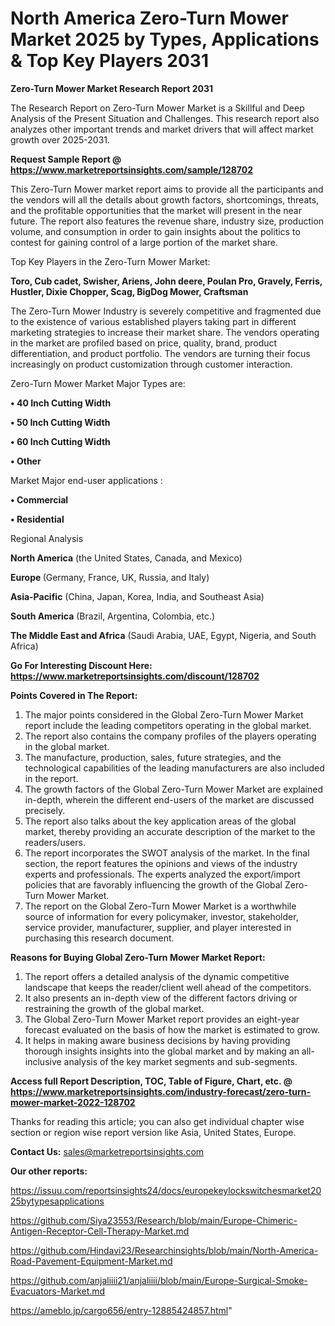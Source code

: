 # North America Zero-Turn Mower Market 2025 by Types, Applications & Top Key Players 2031

<strong>Zero-Turn Mower Market Research Report 2031</strong>

The Research Report on Zero-Turn Mower Market is a Skillful and Deep Analysis of the Present Situation and Challenges. This research report also analyzes other important trends and market drivers that will affect market growth over 2025-2031.

<strong>Request Sample Report @ <a href=https://www.marketreportsinsights.com/sample/128702>https://www.marketreportsinsights.com/sample/128702</a></strong>

This Zero-Turn Mower market report aims to provide all the participants and the vendors will all the details about growth factors, shortcomings, threats, and the profitable opportunities that the market will present in the near future. The report also features the revenue share, industry size, production volume, and consumption in order to gain insights about the politics to contest for gaining control of a large portion of the market share.

Top Key Players in the Zero-Turn Mower Market:

<strong>Toro, Cub cadet, Swisher, Ariens, John deere, Poulan Pro, Gravely, Ferris, Hustler, Dixie Chopper, Scag, BigDog Mower, Craftsman</strong>

The Zero-Turn Mower Industry is severely competitive and fragmented due to the existence of various established players taking part in different marketing strategies to increase their market share. The vendors operating in the market are profiled based on price, quality, brand, product differentiation, and product portfolio. The vendors are turning their focus increasingly on product customization through customer interaction.

Zero-Turn Mower Market Major Types are:

<strong>• 40 Inch Cutting Width

• 50 Inch Cutting Width

• 60 Inch Cutting Width

• Other</strong>

Market Major end-user applications :

<strong>• Commercial

• Residential</strong>

Regional Analysis

</u><strong><b>North America</b></strong> (the United States, Canada, and Mexico)

<strong><b>Europe </b></strong>(Germany, France, UK, Russia, and Italy)

<strong><b>Asia-Pacific</b></strong> (China, Japan, Korea, India, and Southeast Asia)

<strong><b>South America</b></strong> (Brazil, Argentina, Colombia, etc.)

<strong><b>The Middle East and Africa</b></strong> (Saudi Arabia, UAE, Egypt, Nigeria, and South Africa)

<strong>Go For Interesting Discount Here: <a href=https://www.marketreportsinsights.com/discount/128702>https://www.marketreportsinsights.com/discount/128702</a></strong>

<strong>Points Covered in The Report:</strong>
<ol>
  <li>The major points considered in the Global Zero-Turn Mower Market report include the leading competitors operating in the global market.</li>
  <li>The report also contains the company profiles of the players operating in the global market.</li>
  <li>The manufacture, production, sales, future strategies, and the technological capabilities of the leading manufacturers are also included in the report.</li>
  <li>The growth factors of the Global Zero-Turn Mower Market are explained in-depth, wherein the different end-users of the market are discussed precisely.</li>
  <li>The report also talks about the key application areas of the global market, thereby providing an accurate description of the market to the readers/users.</li>
  <li>The report incorporates the SWOT analysis of the market. In the final section, the report features the opinions and views of the industry experts and professionals. The experts analyzed the export/import policies that are favorably influencing the growth of the Global Zero-Turn Mower Market.</li>
  <li>The report on the Global Zero-Turn Mower Market is a worthwhile source of information for every policymaker, investor, stakeholder, service provider, manufacturer, supplier, and player interested in purchasing this research document.</li>
</ol>
<strong>Reasons for Buying Global Zero-Turn Mower Market Report:</strong>

<ol>
  <li>The report offers a detailed analysis of the dynamic competitive landscape that keeps the reader/client well ahead of the competitors.</li>
  <li>It also presents an in-depth view of the different factors driving or restraining the growth of the global market.</li>
  <li>The Global Zero-Turn Mower Market report provides an eight-year forecast evaluated on the basis of how the market is estimated to grow.</li>
  <li>It helps in making aware business decisions by having providing thorough insights insights into the global market and by making an all-inclusive analysis of the key market segments and sub-segments.</li>
</ol>
<strong>Access full Report Description, TOC, Table of Figure, Chart, etc. @ <a href=https://www.marketreportsinsights.com/industry-forecast/zero-turn-mower-market-2022-128702>https://www.marketreportsinsights.com/industry-forecast/zero-turn-mower-market-2022-128702</a></strong>


Thanks for reading this article; you can also get individual chapter wise section or region wise report version like Asia, United States, Europe.

<strong>Contact Us:</strong>
sales@marketreportsinsights.com

<strong>Our other reports:</strong>

<a href=https://issuu.com/reportsinsights24/docs/europekeylockswitchesmarket2025bytypesapplications>https://issuu.com/reportsinsights24/docs/europekeylockswitchesmarket2025bytypesapplications</a>

<a href=https://github.com/Siya23553/Research/blob/main/Europe-Chimeric-Antigen-Receptor-Cell-Therapy-Market.md>https://github.com/Siya23553/Research/blob/main/Europe-Chimeric-Antigen-Receptor-Cell-Therapy-Market.md</a>

<a href=https://github.com/Hindavi23/Researchinsights/blob/main/North-America-Road-Pavement-Equipment-Market.md>https://github.com/Hindavi23/Researchinsights/blob/main/North-America-Road-Pavement-Equipment-Market.md</a>

<a href=https://github.com/anjaliiii21/anjaliiii/blob/main/Europe-Surgical-Smoke-Evacuators-Market.md>https://github.com/anjaliiii21/anjaliiii/blob/main/Europe-Surgical-Smoke-Evacuators-Market.md</a>

<a href=https://ameblo.jp/cargo656/entry-12885424857.html>https://ameblo.jp/cargo656/entry-12885424857.html</a>"
